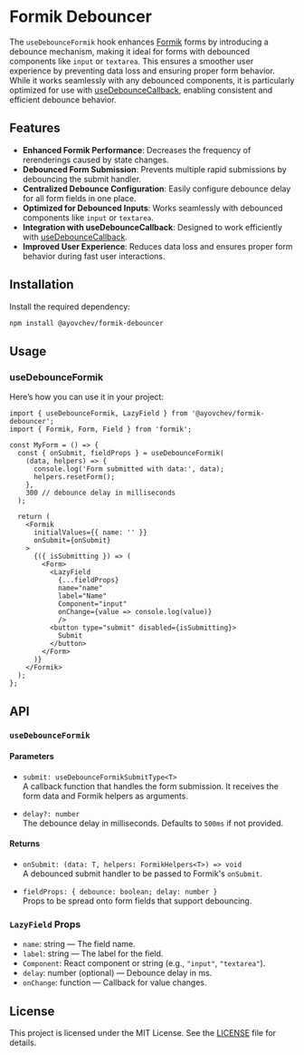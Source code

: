 # Formik Debouncer

The `useDebounceFormik` hook enhances [Formik](https://formik.org/) forms by introducing a debounce mechanism, making it ideal for forms with debounced components like `input` or `textarea`. This ensures a smoother user experience by preventing data loss and ensuring proper form behavior. While it works seamlessly with any debounced components, it is particularly optimized for use with [useDebounceCallback](https://github.com/aYo-dev/react-debounce-callback-hook), enabling consistent and efficient debounce behavior.

## Features

- **Enhanced Formik Performance**: Decreases the frequency of rerenderings caused by state changes.
- **Debounced Form Submission**: Prevents multiple rapid submissions by debouncing the submit handler.
- **Centralized Debounce Configuration**: Easily configure debounce delay for all form fields in one place.
- **Optimized for Debounced Inputs**: Works seamlessly with debounced components like `input` or `textarea`.
- **Integration with useDebounceCallback**: Designed to work efficiently with [useDebounceCallback](https://github.com/aYo-dev/react-debounce-callback-hook).
- **Improved User Experience**: Reduces data loss and ensures proper form behavior during fast user interactions.

## Installation

Install the required dependency:

```bash
npm install @ayovchev/formik-debouncer
```

## Usage

### useDebounceFormik

Here’s how you can use it in your project:

```tsx
import { useDebounceFormik, LazyField } from '@ayovchev/formik-debouncer';
import { Formik, Form, Field } from 'formik';

const MyForm = () => {
  const { onSubmit, fieldProps } = useDebounceFormik(
    (data, helpers) => {
      console.log('Form submitted with data:', data);
      helpers.resetForm();
    },
    300 // debounce delay in milliseconds
  );

  return (
    <Formik
      initialValues={{ name: '' }}
      onSubmit={onSubmit}
    >
      {({ isSubmitting }) => (
        <Form>
          <LazyField 
            {...fieldProps}
            name="name"
            label="Name"
            Component="input"
            onChange={value => console.log(value)}
            />
          <button type="submit" disabled={isSubmitting}>
            Submit
          </button>
        </Form>
      )}
    </Formik>
  );
};
```

## API

### `useDebounceFormik`

#### Parameters

- `submit: useDebounceFormikSubmitType<T>`  
  A callback function that handles the form submission. It receives the form data and Formik helpers as arguments.

- `delay?: number`  
  The debounce delay in milliseconds. Defaults to `500ms` if not provided.

#### Returns

- `onSubmit: (data: T, helpers: FormikHelpers<T>) => void`  
  A debounced submit handler to be passed to Formik's `onSubmit`.

- `fieldProps: { debounce: boolean; delay: number }`  
  Props to be spread onto form fields that support debouncing.

### `LazyField` Props

- `name`: string — The field name.
- `label`: string — The label for the field.
- `Component`: React component or string (e.g., `"input"`, `"textarea"`).
- `delay`: number (optional) — Debounce delay in ms.
- `onChange`: function — Callback for value changes.

## License

This project is licensed under the MIT License. See the [LICENSE](./LICENSE) file for details.